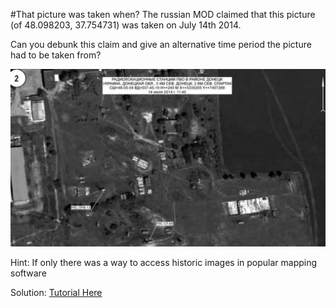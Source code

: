 #That picture was taken when?
The russian MOD claimed that this picture (of 48.098203, 37.754731) was taken on July 14th 2014.

Can you debunk this claim and give an alternative time period the picture had to be taken from?

![Challenge Image](https://raw.githubusercontent.com/DMUHackers/CHALLENGES/master/OS/challenge1.png)

Hint: If only there was a way to access historic images in popular mapping software

Solution: [Tutorial Here](https://www.bellingcat.com/resources/how-tos/2015/05/31/how-to-find-historical-imagery-of-russias-faked-satellite-photos/) 
